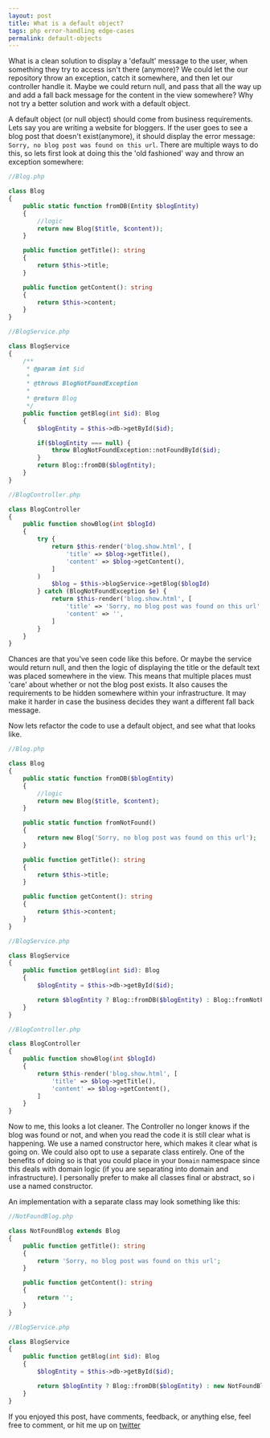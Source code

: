 ```yaml
---
layout: post
title: What is a default object?
tags: php error-handling edge-cases
permalink: default-objects
---
```


What is a clean solution to display a 'default' message to the user, when something they try to access isn't there (anymore)?
We could let the our repository throw an exception, catch it somewhere, and then let our controller handle it. Maybe we could
return null, and pass that all the way up and add a fall back message for the content in the view somewhere?
Why not try a better solution and work with a default object.
<!--more-->

A default object (or null object) should come from business requirements. Lets say you are writing a website for bloggers.
If the user goes to see a blog post that doesn't exist(anymore), it should display the error message:
`Sorry, no blog post was found on this url`. There are multiple ways to do this, so lets first look at doing this the
'old fashioned' way and throw an exception somewhere:

```php
//Blog.php

class Blog
{
    public static function fromDB(Entity $blogEntity)
    {
        //logic
        return new Blog($title, $content));
    }

    public function getTitle(): string
    {
        return $this->title;
    }

    public function getContent(): string
    {
        return $this->content;
    }
}

//BlogService.php

class BlogService
{
    /**
     * @param int $id
     *
     * @throws BlogNotFoundException
     *
     * @return Blog
     */
    public function getBlog(int $id): Blog
    {
        $blogEntity = $this->db->getById($id);

        if($blogEntity === null) {
            throw BlogNotFoundException::notFoundById($id);
        }
        return Blog::fromDB($blogEntity);
    }
}

//BlogController.php

class BlogController
{
    public function showBlog(int $blogId)
    {
        try {
            return $this-render('blog.show.html', [
                'title' => $blog->getTitle(),
                'content' => $blog->getContent(),
            ]
        )
            $blog = $this->blogService->getBlog($blogId)
        } catch (BlogNotFoundException $e) {
            return $this-render('blog.show.html', [
                'title' => 'Sorry, no blog post was found on this url'
                'content' => '',
            ]
        }
    }
}
```
Chances are that you've seen code like this before. Or maybe the service would return null, and then the logic of displaying the title or the default text was
placed somewhere in the view. This means that multiple places must 'care' about whether or not the blog post exists. It also causes the requirements to be
hidden somewhere within your infrastructure. It may make it harder in case the business decides they want a different fall back message.

Now lets refactor the code to use a default object, and see what that looks like.

```php
//Blog.php

class Blog
{
    public static function fromDB($blogEntity)
    {
        //logic
        return new Blog($title, $content);
    }

    public static function fromNotFound()
    {
        return new Blog('Sorry, no blog post was found on this url');
    }

    public function getTitle(): string
    {
        return $this->title;
    }

    public function getContent(): string
    {
        return $this->content;
    }
}

//BlogService.php

class BlogService
{
    public function getBlog(int $id): Blog
    {
        $blogEntity = $this->db->getById($id);

        return $blogEntity ? Blog::fromDB($blogEntity) : Blog::fromNotFound($id);
    }
}

//BlogController.php

class BlogController
{
    public function showBlog(int $blogId)
    {
        return $this-render('blog.show.html', [
            'title' => $blog->getTitle(),
            'content' => $blog->getContent(),
        ]
    }
}
```
Now to me, this looks a lot cleaner. The Controller no longer knows if the blog was found or not, and when you read the code it is still clear what is
happening. We use a named constructor here, which makes it clear what is going on. We could also opt to use a separate class entirely.
One of the benefits of doing so is that you could place in your `Domain` namespace since this deals with domain logic (if you are separating into domain
and infrastructure). I personally prefer to make all classes final or abstract, so i use a named constructor.

An implementation with a separate class may look something like this:


```php
//NotFoundBlog.php

class NotFoundBlog extends Blog
{
    public function getTitle(): string
    {
        return 'Sorry, no blog post was found on this url';
    }

    public function getContent(): string
    {
        return '';
    }
}

//BlogService.php

class BlogService
{
    public function getBlog(int $id): Blog
    {
        $blogEntity = $this->db->getById($id);

        return $blogEntity ? Blog::fromDB($blogEntity) : new NotFoundBlog();
    }
}
```

If you enjoyed this post, have comments, feedback, or anything else, feel free to comment, or hit me up on [twitter][my-twitter]

[my-twitter]: https://twitter.com/backendtea
